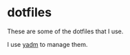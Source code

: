 # dotfiles
These are some of the dotfiles that I use.

I use [yadm](https://yadm.io/) to manage them.
